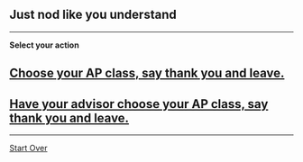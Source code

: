 ## Just nod like you understand

--- 

**Select your action**
## [Choose your AP class, say thank you and leave.](http://www.hstat.org/2017/05/17/ap-course-fair/)
## [Have your advisor choose your AP class, say thank you and leave.](http://www.hstat.org/2017/05/17/ap-course-fair/)
---
[Start Over](../home.md)